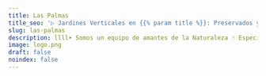 ```yaml
---
title: Las Palmas
title_seo: '▷ Jardines Verticales en {{% param title %}}: Preservados y Artificales'
slug: las-palmas
description: llll➤ Somos un equipo de amantes de la Naturaleza ☝ Especializadas en Diseño de Interiores con Jardines Verticales en {{% param title %}}.
image: logo.png
draft: false
noindex: false
---
```

